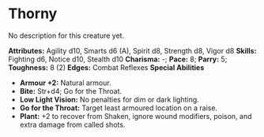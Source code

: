 # Thorny

No description for this creature yet.

**Attributes:** Agility d10, Smarts d6 (A), Spirit d8, Strength d8,
Vigor d8
**Skills:** Fighting d6, Notice d10, Stealth d10
**Charisma:** -; **Pace:** 8; **Parry:** 5; **Toughness:** 8 (2)
**Edges:** Combat Reflexes
**Special Abilities**

- **Armour +2:** Natural armour.
- **Bite:** Str+d4; Go for the Throat.
- **Low Light Vision:** No penalties for dim or dark lighting.
- **Go for the Throat:** Target least armoured location on a raise.
- **Plant:** +2 to recover from Shaken, ignore wound modifiers, poison,
and extra damage from called shots.
